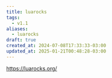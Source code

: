 ```yaml
---
title: luarocks
tags:
  - v1.1
aliases:
  - luarocks
draft: true
created_at: 2024-07-08T17:33:33-03:00
updated_at: 2025-01-21T00:48:28-03:00
---
```


https://luarocks.org/